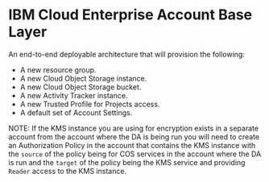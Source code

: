 # IBM Cloud Enterprise Account Base Layer

An end-to-end deployable architecture that will provision the following:
- A new resource group.
- A new Cloud Object Storage instance.
- A new Cloud Object Storage bucket.
- A new Activity Tracker instance.
- A new Trusted Profile for Projects access.
- A default set of Account Settings.

NOTE:
If the KMS instance you are using for encryption exists in a separate account from the account where the DA is being run you will need to create an Authorization Policy in the account that contains the KMS instance with the `source` of the policy being for COS services in the account where the DA is run and the `target` of the policy being the KMS service and providing `Reader` access to the KMS instance.
